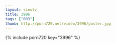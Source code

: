 ```yaml
--- 
layout: sieutv
title: 3996
tags: ["003"]
thumb: http://porn720.net/video/3996/poster.jpg
---
```

{% include porn720 key="3996" %} 

